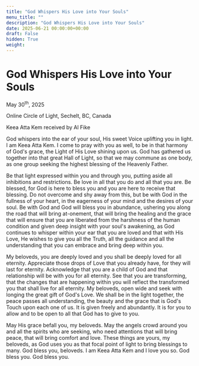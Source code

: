 ```yaml
---
title: "God Whispers His Love into Your Souls"
menu_title: ""
description: "God Whispers His Love into Your Souls"
date: 2025-06-21 00:00:00+00:00
draft: False
hidden: True
weight:
---
```

# God Whispers His Love into Your Souls

May 30<sup>th</sup>, 2025

Online Circle of Light, Sechelt, BC, Canada

Keea Atta Kem received by Al Fike

God whispers into the ear of your soul, His sweet Voice uplifting you in light. I am Keea Atta Kem. I come to pray with you as well, to be in that harmony of God's grace, the Light of His Love shining upon us. God has gathered us together into that great Hall of Light, so that we may commune as one body, as one group seeking the highest blessing of the Heavenly Father.

Be that light expressed within you and through you, putting aside all inhibitions and restrictions. Be love in all that you do and all that you are. Be blessed, for God is here to bless you and you are here to receive that blessing. Do not overcome and shy away from this, but be with God in the fullness of your heart, in the eagerness of your mind and the desires of your soul. Be with God and God will bless you in abundance, ushering you along the road that will bring at-onement, that will bring the healing and the grace that will ensure that you are liberated from the harshness of the human condition and given deep insight with your soul's awakening, as God continues to whisper within your ear that you are loved and that with His Love, He wishes to give you all the Truth, all the guidance and all the understanding that you can embrace and bring deep within you.

My beloveds, you are deeply loved and you shall be deeply loved for all eternity. Appreciate those drops of Love that you already have, for they will last for eternity. Acknowledge that you are a child of God and that relationship will be with you for all eternity. See that you are transforming, that the changes that are happening within you will reflect the transformed you that shall live for all eternity. My beloveds, open wide and seek with longing the great gift of God's Love. We shall be in the light together, the peace passes all understanding, the beauty and the grace that is God's Touch upon each one of us. It is given freely and abundantly. It is for you to allow and to be open to all that God has to give to you.

May His grace befall you, my beloveds. May the angels crowd around you and all the spirits who are seeking, who need attentions that will bring peace, that will bring comfort and love. These things are yours, my beloveds, as God uses you as that focal point of light to bring blessings to many. God bless you, beloveds. I am Keea Atta Kem and I love you so. God bless you. God bless you.
